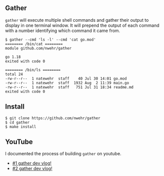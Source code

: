 ## Gather

`gather` will execute multiple shell commands and gather their output to display in one terminal window. It will prepend the output of each command with a number identifying which command it came from. 

```
$ gather --cmd 'ls -l' --cmd 'cat go.mod'
======== /bin/cat ========
module github.com/nwehr/gather

go 1.18
exited with code 0

======== /bin/ls ========
total 24
-rw-r--r--  1 natewehr  staff    40 Jul 30 14:01 go.mod
-rw-r--r--  1 natewehr  staff  1932 Aug  2 11:39 main.go
-rw-r--r--  1 natewehr  staff   751 Jul 31 18:34 readme.md
exited with code 0
```

## Install

```
$ git clone https://github.com/nwehr/gather
$ cd gather
$ make install
```

## YouTube

I documented the process of building `gather` on youtube. 

* [#1 gather dev vlog!](https://www.youtube.com/watch?v=s8CkL0WU1s0)
* [#2 gather dev vlog!](https://www.youtube.com/watch?v=2FIvfAAPDOg)